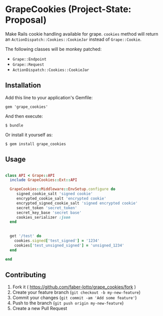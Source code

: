 # GrapeCookies  (Project-State: Proposal)
               
Make Rails cookie handling available for grape. `cookies` method 
will return an `ActionDispatch::Cookies::CookieJar` instead of `Grape::Cookie`.

 
The following classes will be monkey patched:

* `Grape::Endpoint`
* `Grape::Request`
* `ActionDispatch::Cookies::CookieJar`



## Installation

Add this line to your application's Gemfile:

    gem 'grape_cookies'

And then execute:

    $ bundle

Or install it yourself as:

    $ gem install grape_cookies

## Usage

```ruby

class API < Grape::API
  include GrapeCookies::Ext::API

  GrapeCookies::Middleware::EnvSetup.configure do
     signed_cookie_salt 'signed cookie'
     encrypted_cookie_salt 'encrypted cookie'
     encrypted_signed_cookie_salt 'signed encrypted cookie'
     secret_token 'secret_token'
     secret_key_base 'secret base'
     cookies_serializer :json
  end
  
  
  get '/test' do
    cookies.signed['test_signed'] = '1234'
    cookies['test_unsigned_signed'] = 'unsigned_1234'
  end

end

```

## Contributing

1. Fork it ( https://github.com/faber-lotto/grape_cookies/fork )
2. Create your feature branch (`git checkout -b my-new-feature`)
3. Commit your changes (`git commit -am 'Add some feature'`)
4. Push to the branch (`git push origin my-new-feature`)
5. Create a new Pull Request
